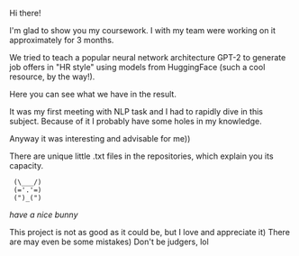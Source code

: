 Hi there!

I'm glad to show you my coursework. I with my team were working on it approximately for 3 months.

We tried to teach a popular neural network architecture GPT-2 to generate job offers in "HR style" using models from HuggingFace (such a cool resource, by the way!).

Here you can see what we have in the result.

It was my first meeting with NLP task and I had to rapidly dive in this subject. Because of it I probably have some holes in my knowledge.

Anyway it was interesting and advisable for me))

There are unique little .txt files in the repositories, which explain you its capacity.  

     (\___/)
     (='.'=)
     (")_(")
*have a nice bunny*


This project is not as good as it could be, but I love and appreciate it)
There are may even be some mistakes) Don't be judgers, lol
